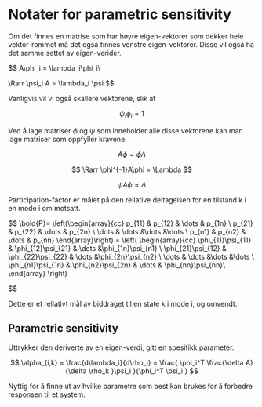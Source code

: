 # Notater for parametric sensitivity

Om det finnes en matrise som har høyre eigen-vektorer som dekker hele vektor-rommet må det også finnes venstre eigen-vektorer. Disse vil også ha det samme settet av eigen-verider.

$$ A\phi_i = \lambda_i\phi_i\

\Rarr \psi_i A = \lambda_i \psi $$

Vanligvis vil vi også skallere vektorene, slik at 

$$
\psi_i \phi_i = 1
$$

Ved å lage matriser $\phi$ og $\psi$ som inneholder alle disse vektorene kan man lage matriser som oppfyller kravene.

$$
A\phi = \phi\Lambda
$$

$$
\Rarr \phi^{-1}A\phi = \Lambda
$$

$$
\psi A \phi = \Lambda
$$

Participation-factor er målet på den rellative deltagelsen for en tilstand k i en mode i om motsatt. 

$$
\bold{P}=
\left(\begin{array}{cc}
    p_{11} & p_{12} & \dots & p_{1n} \\
    p_{21} & p_{22} & \dots & p_{2n} \\
    \dots  & \dots  &\dots  &\dots \\
    p_{n1} & p_{n2} & \dots & p_{nn}
\end{array}\right)
= \left( 
\begin{array}{cc}
    \phi_{11}\psi_{11} & \phi_{12}\psi_{21} & \dots &\phi_{1n}\psi_{n1} \\
    \phi_{21}\psi_{12} & \phi_{22}\psi_{22} & \dots &\phi_{2n}\psi_{n2} \\
    \dots              & \dots              &\dots  &\dots    \\
    \phi_{n1}\psi_{1n} & \phi_{n2}\psi_{2n} & \dots & \phi_{nn}\psi_{nn}\\
\end{array}
\right)

$$

Dette er et rellativt mål av biddraget til en state k i mode i, og omvendt. 

## Parametric sensitivity

Uttrykker den deriverte av en eigen-verdi, gitt en spesifikk parameter. 

$$
\alpha_{i,k} = \frac{d\lambda_i}{d\rho_i} = \frac{  \phi_i^T \frac{\delta A}{\delta \rho_k }\psi_i }{\phi_i^T \psi_i }
$$

Nyttig for å finne ut av hvilke parametre som best kan brukes for å forbedre responsen til et system.
